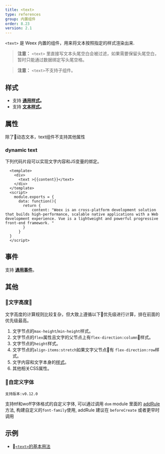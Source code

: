 ```yaml
---
title: <text>
type: references
group: 内置组件
order: 8.23
version: 2.1
---
```


`<text>` 是 Weex 内置的组件，用来将文本按照指定的样式渲染出来.

> **注意：** `<text>` 里直接写文本头尾空白会被过滤，如果需要保留头尾空白，暂时只能通过数据绑定写头尾空格。

> **注意：** `<text>`不支持子组件。

## 样式
* 支持 **[通用样式](../../wiki/common-styles.html)。**
* 支持 **[文本样式](../../wiki/text-styles.html)。**

## 属性
除了动态文本，text组件不支持其他属性
### dynamic text
下列代码片段可以实现文字内容和JS变量的绑定。

      <template>
        <div>
          <text >{{content}}</text>
        </div>
      </template>
      <script>
        module.exports = {
          data: function(){
            return {
                content: "Weex is an cross-platform development solution that builds high-performance, scalable native applications with a Web development experience. Vue is a lightweight and powerful progressive front-end framework. "
            }
          }
      }
      </script>

## 事件
支持 **[通用事件](../../wiki/common-events.html)**。

## 其他
### 文字高度
文字高度的计算规则比较复杂，但大致上遵循以下优先级进行计算，排在前面的优先级最高。
1. 文字节点的`max-height`/`min-height`样式。
2. 文字节点的`flex`属性且文字的父节点上有`flex-direction:column`样式。
3. 文字节点的`height`样式。
4. 文字节点的`align-items:stretch`如果文字父节点有 `flex-direction:row`样式。
5. 文字内容和文字本身的[样式](/wiki/text-styles.html)。
6. 其他相关CSS属性。


### 自定义字体
`支持版本:v0.12.0`

支持ttf和woff字体格式的自定义字体, 可以通过调用 `dom` module 里面的 [addRule](../modules/custom_font.html)方法, 构建自定义的`font-family`使用, addRule 建议在 `beforeCreate` 或者更早时调用

## 示例
* [`<text>`的基本用法](http://dotwe.org/vue/7d2bf6e112ea26984fd5930663f092e0)